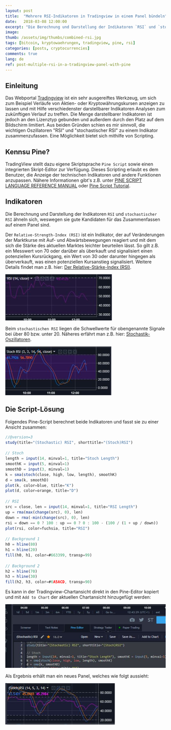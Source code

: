 ```yaml
---
layout: post
title:  "Mehrere RSI-Indikatoren in Tradingview in einem Panel bündeln"
date:   2018-03-08 12:00:00
excerpt: "Die Berechnung und Darstellung der Indikatoren `RSI` und `stochastischer RSI` ähneln sich, weswegen sie gute Kandidaten für das Zusammenfassen auf einem Tradingview-Panel sind."
image:
thumb: /assets/img/thumbs/combined-rsi.jpg
tags: [bitcoin, kryptowaehrungen, tradingview, pine, rsi]
categories: [posts, cryptocurrencies]
comments: true
lang: de
ref: post-multiple-rsi-in-a-tradingview-panel-with-pine
---
```


## Einleitung

Das Webportal [Tradingview](https://tradingview.com) ist ein sehr ausgereiftes Werkzeug, um sich zum Beispiel Verläufe von Aktien- oder Kryptowährungskursen anzeigen zu lassen und mit Hilfe verschiedenster darstellbarer Indikatoren Analysen zum zukünftigen Verlauf zu treffen.
Die Menge darstellbarer Indikatoren ist jedoch an den Lizenztyp gebunden und außerdem durch den Platz auf dem Bildschirm limitiert. Aus beiden Gründen schien es mir sinnvoll, die wichtigen Oszillatoren "RSI" und "stochastischer RSI" zu einem Indikator zusammenzufassen. Eine Möglichkeit bietet sich mithilfe von Scripting. 

## Kennsu Pine?

TradingView stellt dazu eigene Skriptsprache `Pine Script` sowie einen integrierten Skript-Editor zur Verfügung. Dieses Scripting erlaubt es dem Benutzer, die Anzeige der technischen Indikatoren und andere Funktionen anzupassen. Nähere Informationen gibt's z.B. unter [PINE SCRIPT LANGUAGE REFERENCE MANUAL](https://www.tradingview.com/study-script-reference/) oder [Pine Script Tutorial](https://www.tradingview.com/wiki/Pine_Script_Tutorial).

## Indikatoren

Die Berechnung und Darstellung der Indikatoren `RSI` und `stochastischer RSI` ähneln sich, weswegen sie gute Kandidaten für das Zusammenfassen auf einem Panel sind.

Der `Relative-Strength-Index (RSI)` ist ein Indikator, der auf Veränderungen der Marktkurse mit Auf- und Abwärtsbewegungen reagiert und mit dem sich die Stärke des aktuellen Marktes leichter beurteilen lässt. So gilt z.B. ein Messwert von 70 oder darüber als überkauft und signalisiert einen potenziellen Kursrückgang, ein Wert von 30 oder darunter hingegen als überverkauft, was einen potenziellen Kursanstieg signalisiert. Weitere Details findet man z.B. hier: [Der Relative-Stärke-Index (RSI)](https://www.oanda.com/lang/de/forex-trading/learn/trading-tools-strategies/rsi).

![Relative-Strength-Index](/assets/img/rsi.jpg)

Beim `stochastischen RSI` liegen die Schwellwerte für obengenannte Signale bei über 80 bzw. unter 20. Näheres erfährt man z.B. hier: [Stochastik-Oszillatoren](https://www.oanda.com/lang/de/forex-trading/learn/trading-tools-strategies/stochastic).

![Stochastischer RSI](/assets/img/stoch-rsi.jpg) 

## Die Script-Lösung

Folgendes Pine-Script berechnet beide Indikatoren und fasst sie zu einer Ansicht zusammen:

``` javascript
//@version=3
study(title="(Stochastic) RSI", shorttitle="(Stoch)RSI")

// Stoch
length = input(14, minval=1, title="Stoch Length")
smoothK = input(5, minval=1)
smoothD = input(3, minval=1)
k = sma(stoch(close, high, low, length), smoothK)
d = sma(k, smoothD)
plot(k, color=blue, title="K")
plot(d, color=orange, title="D")

// RSI
src = close, len = input(14, minval=1, title="RSI Length")
up = rma(max(change(src), 0), len)
down = rma(-min(change(src), 0), len)
rsi = down == 0 ? 100 : up == 0 ? 0 : 100 - (100 / (1 + up / down))
plot(rsi, color=fuchsia, title="RSI")

// Background 1
h0 = hline(80)
h1 = hline(20)
fill(h0, h1, color=#663399, transp=99)

// Background 2
h2 = hline(70)
h3 = hline(30)
fill(h2, h3, color=#6A5ACD, transp=90)
```

Es kann in der Tradingview-Chartansicht direkt in den Pine-Editor kopiert und mit `Add to Chart` der aktuellen Chartansicht hinzugefügt werden:

![Pine-Editor](/assets/img/pine-editor.jpg) 

Als Ergebnis erhält man ein neues Panel, welches wie folgt aussieht:

![Kombinierter (stochastischer) RSI](/assets/img/combined-rsi.jpg) 

 

